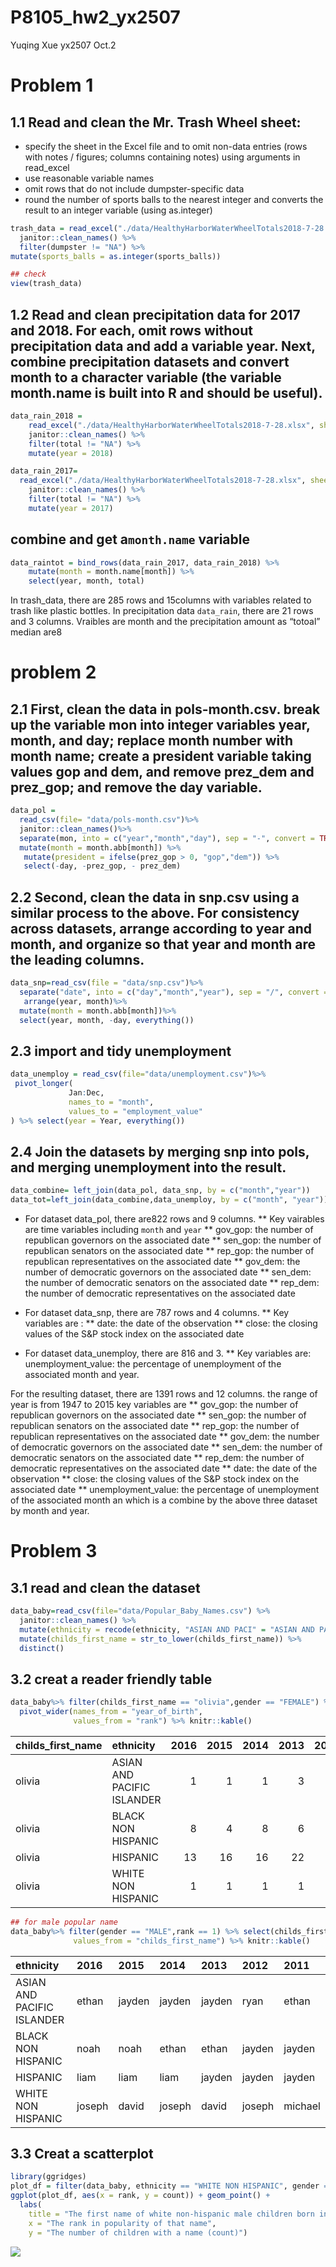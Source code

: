 P8105\_hw2\_yx2507
================

Yuqing Xue yx2507 Oct.2

# Problem 1

## 1.1 Read and clean the Mr. Trash Wheel sheet:

  - specify the sheet in the Excel file and to omit non-data entries
    (rows with notes / figures; columns containing notes) using
    arguments in read\_excel
  - use reasonable variable names
  - omit rows that do not include dumpster-specific data
  - round the number of sports balls to the nearest integer and converts
    the result to an integer variable (using
as.integer)

<!-- end list -->

``` r
trash_data = read_excel("./data/HealthyHarborWaterWheelTotals2018-7-28.xlsx") %>%
  janitor::clean_names() %>%
  filter(dumpster != "NA") %>%
mutate(sports_balls = as.integer(sports_balls))

## check
view(trash_data)
```

## 1.2 Read and clean precipitation data for 2017 and 2018. For each, omit rows without precipitation data and add a variable year. Next, combine precipitation datasets and convert month to a character variable (the variable month.name is built into R and should be useful).

``` r
data_rain_2018 = 
    read_excel("./data/HealthyHarborWaterWheelTotals2018-7-28.xlsx", sheet = '2018 Precipitation', range = "A2:B15") %>% 
    janitor::clean_names() %>% 
    filter(total != "NA") %>% 
    mutate(year = 2018)

data_rain_2017=
  read_excel("./data/HealthyHarborWaterWheelTotals2018-7-28.xlsx", sheet = '2017 Precipitation', range = "A2:B15") %>% 
    janitor::clean_names() %>% 
    filter(total != "NA") %>% 
    mutate(year = 2017)
```

## combine and get a`month.name` variable

``` r
data_raintot = bind_rows(data_rain_2017, data_rain_2018) %>% 
    mutate(month = month.name[month]) %>% 
    select(year, month, total)
```

In trash\_data, there are 285 rows and 15columns with variables related
to trash like plastic bottles. In precipitation data `data_rain`, there
are 21 rows and 3 columns. Vraibles are month and the precipitation
amount as “totoal” median
are8

# problem 2

## 2.1 First, clean the data in pols-month.csv. break up the variable mon into integer variables year, month, and day; replace month number with month name; create a president variable taking values gop and dem, and remove prez\_dem and prez\_gop; and remove the day variable.

``` r
data_pol =
  read_csv(file= "data/pols-month.csv")%>%
  janitor::clean_names()%>%
  separate(mon, into = c("year","month","day"), sep = "-", convert = TRUE) %>%
  mutate(month = month.abb[month]) %>%
   mutate(president = ifelse(prez_gop > 0, "gop","dem")) %>%
   select(-day, -prez_gop, - prez_dem)
```

## 2.2 Second, clean the data in snp.csv using a similar process to the above. For consistency across datasets, arrange according to year and month, and organize so that year and month are the leading columns.

``` r
data_snp=read_csv(file = "data/snp.csv")%>%
  separate("date", into = c("day","month","year"), sep = "/", convert = TRUE)%>%
   arrange(year, month)%>%
  mutate(month = month.abb[month])%>%
  select(year, month, -day, everything())
```

## 2.3 import and tidy unemployment

``` r
data_unemploy = read_csv(file="data/unemployment.csv")%>%
 pivot_longer(
             Jan:Dec,
             names_to = "month",
             values_to = "employment_value"
) %>% select(year = Year, everything())
```

## 2.4 Join the datasets by merging snp into pols, and merging unemployment into the result.

``` r
data_combine= left_join(data_pol, data_snp, by = c("month","year"))
data_tot=left_join(data_combine,data_unemploy, by = c("month", "year"))
```

  - For dataset data\_pol, there are822 rows and 9 columns. \*\* Key
    vairables are time variables including `month` and `year` \*\*
    gov\_gop: the number of republican governors on the associated date
    \*\* sen\_gop: the number of republican senators on the associated
    date \*\* rep\_gop: the number of republican representatives on the
    associated date \*\* gov\_dem: the number of democratic governors on
    the associated date \*\* sen\_dem: the number of democratic senators
    on the associated date \*\* rep\_dem: the number of democratic
    representatives on the associated date

  - For dataset data\_snp, there are 787 rows and 4 columns. \*\* Key
    variables are : \*\* date: the date of the observation \*\* close:
    the closing values of the S\&P stock index on the associated date

  - For dataset data\_unemploy, there are 816 and 3. \*\* Key variables
    are: unemployment\_value: the percentage of unemployment of the
    associated month and year.

For the resulting dataset, there are 1391 rows and 12 columns. the range
of year is from 1947 to 2015 key variables are \*\* gov\_gop: the number
of republican governors on the associated date \*\* sen\_gop: the number
of republican senators on the associated date \*\* rep\_gop: the number
of republican representatives on the associated date \*\* gov\_dem: the
number of democratic governors on the associated date \*\* sen\_dem: the
number of democratic senators on the associated date \*\* rep\_dem: the
number of democratic representatives on the associated date \*\* date:
the date of the observation \*\* close: the closing values of the S\&P
stock index on the associated date \*\* unemployment\_value: the
percentage of unemployment of the associated month an which is a combine
by the above three dataset by month and year.

# Problem 3

## 3.1 read and clean the dataset

``` r
data_baby=read_csv(file="data/Popular_Baby_Names.csv") %>%
  janitor::clean_names() %>%
  mutate(ethnicity = recode(ethnicity, "ASIAN AND PACI" = "ASIAN AND PACIFIC ISLANDER", "BLACK NON HISP"= "BLACK NON HISPANIC","WHITE NON HISP" = "WHITE NON HISPANIC"))%>%
  mutate(childs_first_name = str_to_lower(childs_first_name)) %>%
  distinct()
```

## 3.2 creat a reader friendly table

``` r
data_baby%>% filter(childs_first_name == "olivia",gender == "FEMALE") %>% select(childs_first_name, year_of_birth,ethnicity, rank) %>%
  pivot_wider(names_from = "year_of_birth",
              values_from = "rank") %>% knitr::kable()
```

| childs\_first\_name | ethnicity                  | 2016 | 2015 | 2014 | 2013 | 2012 | 2011 |
| :------------------ | :------------------------- | ---: | ---: | ---: | ---: | ---: | ---: |
| olivia              | ASIAN AND PACIFIC ISLANDER |    1 |    1 |    1 |    3 |    3 |    4 |
| olivia              | BLACK NON HISPANIC         |    8 |    4 |    8 |    6 |    8 |   10 |
| olivia              | HISPANIC                   |   13 |   16 |   16 |   22 |   22 |   18 |
| olivia              | WHITE NON HISPANIC         |    1 |    1 |    1 |    1 |    4 |    2 |

``` r
## for male popular name
data_baby%>% filter(gender == "MALE",rank == 1) %>% select(childs_first_name, year_of_birth,ethnicity) %>% pivot_wider(names_from = "year_of_birth",
              values_from = "childs_first_name") %>% knitr::kable()
```

| ethnicity                  | 2016   | 2015   | 2014   | 2013   | 2012   | 2011    |
| :------------------------- | :----- | :----- | :----- | :----- | :----- | :------ |
| ASIAN AND PACIFIC ISLANDER | ethan  | jayden | jayden | jayden | ryan   | ethan   |
| BLACK NON HISPANIC         | noah   | noah   | ethan  | ethan  | jayden | jayden  |
| HISPANIC                   | liam   | liam   | liam   | jayden | jayden | jayden  |
| WHITE NON HISPANIC         | joseph | david  | joseph | david  | joseph | michael |

## 3.3 Creat a scatterplot

``` r
library(ggridges)
plot_df = filter(data_baby, ethnicity == "WHITE NON HISPANIC", gender == "MALE", year_of_birth == 2016)
ggplot(plot_df, aes(x = rank, y = count)) + geom_point() +
  labs(
    title = "The first name of white non-hispanic male children born in 2016",
    x = "The rank in popularity of that name",
    y = "The number of children with a name (count)")
```

![](p8105_hw2_yx2507_files/figure-gfm/problem3%20scatterplot-1.png)<!-- -->
